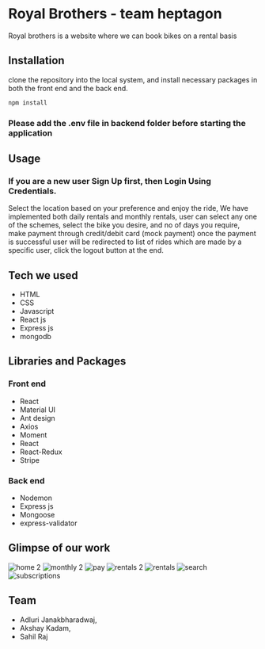 # Royal Brothers - team heptagon

Royal brothers is a website where we can book bikes on a rental basis


## Installation

clone the repository into the local system, and install necessary packages in both the front end and the back end.
```bash
npm install
```

### Please add the .env file in backend folder before starting the application

## Usage
### If you are a new user Sign Up first, then Login Using Credentials.
Select the location based on your preference and enjoy the ride, We have implemented both daily rentals and monthly rentals, user can select any one of the schemes, select the bike you desire, and no of days you require, make payment through credit/debit card (mock payment) once the payment is successful user will be redirected to list of rides which are made by a specific user, click the logout button at the end.

## Tech we used

* HTML
* CSS
* Javascript
* React js
* Express js
* mongodb


## Libraries and Packages

### Front end

* React
* Material UI
* Ant design
* Axios
* Moment
* React
* React-Redux
* Stripe

### Back end

* Nodemon
* Express js
* Mongoose
* express-validator


## Glimpse of our work
![home 2](https://user-images.githubusercontent.com/39058941/111019686-ec977e00-83e6-11eb-81e8-84625a9e7576.png)
![monthly 2](https://user-images.githubusercontent.com/39058941/111019677-e86b6080-83e6-11eb-8d61-166e05a32a96.png)
![pay](https://user-images.githubusercontent.com/39058941/111019679-ea352400-83e6-11eb-8f77-62d28130e652.png)
![rentals 2](https://user-images.githubusercontent.com/39058941/111019680-eacdba80-83e6-11eb-8a63-edde4108c9bc.png)
![rentals](https://user-images.githubusercontent.com/39058941/111019681-eb665100-83e6-11eb-88bd-4da2ab6dcf53.png)
![search](https://user-images.githubusercontent.com/39058941/111019682-ebfee780-83e6-11eb-96e5-d1c0eebe84f8.png)
![subscriptions](https://user-images.githubusercontent.com/39058941/111019683-ec977e00-83e6-11eb-9ec4-77bab328219f.png)






## Team
* Adluri Janakbharadwaj, 
* Akshay Kadam, 
* Sahil Raj
